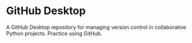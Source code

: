 # GitHub Desktop
 A GitHub Desktop repository for managing version control in collaborative Python projects.
Practice using GitHub.